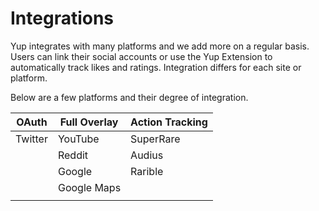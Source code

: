 # Integrations

Yup integrates with many platforms and we add more on a regular basis. Users can link their social accounts or use the Yup Extension to automatically track likes and ratings. Integration differs for each site or platform.

Below are a few platforms and their degree of integration.

| OAuth   | Full Overlay | Action Tracking |
| ------- | ------------ | --------------- |
| Twitter | YouTube      | SuperRare       |
|         | Reddit       | Audius          |
|         | Google       | Rarible         |
|         | Google Maps  |                 |
|         |              |                 |
